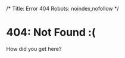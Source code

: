 /*
Title: Error 404
Robots: noindex,nofollow
*/

<div class="container text-center">
	<h1>404: Not Found :(</h1>
	<p class="lead">How did you get here?</p>
</div>